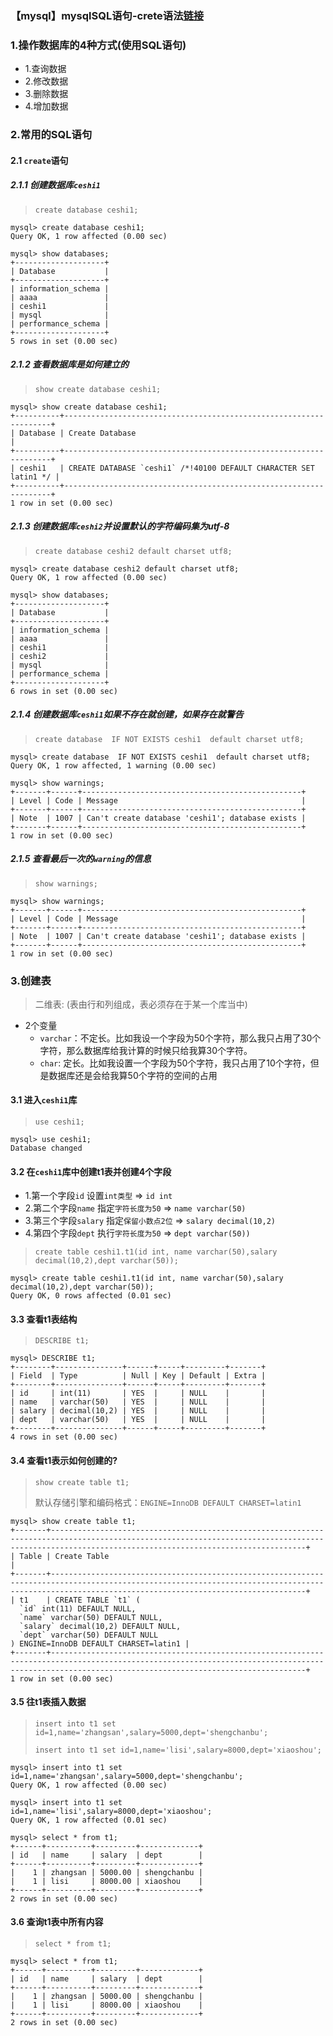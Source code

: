 ### 【mysql】mysqlSQL语句-crete语法[链接](https://www.jianshu.com/p/3ce2245bafae)

### 1.操作数据库的4种方式(使用SQL语句)
* 1.查询数据
* 2.修改数据
* 3.删除数据
* 4.增加数据

### 2.常用的SQL语句

#### 2.1 `create`语句

##### 2.1.1 创建数据库`ceshi1`
> `create database ceshi1;`
```
mysql> create database ceshi1;
Query OK, 1 row affected (0.00 sec)

mysql> show databases;
+--------------------+
| Database           |
+--------------------+
| information_schema |
| aaaa               |
| ceshi1             |
| mysql              |
| performance_schema |
+--------------------+
5 rows in set (0.00 sec)
```

##### 2.1.2 查看数据库是如何建立的
> `show create database ceshi1;`
```
mysql> show create database ceshi1;
+----------+-------------------------------------------------------------------+
| Database | Create Database                                                   |
+----------+-------------------------------------------------------------------+
| ceshi1   | CREATE DATABASE `ceshi1` /*!40100 DEFAULT CHARACTER SET latin1 */ |
+----------+-------------------------------------------------------------------+
1 row in set (0.00 sec)
```

##### 2.1.3 创建数据库`ceshi2`并设置默认的字符编码集为utf-8
> `create database ceshi2 default charset utf8;`
```
mysql> create database ceshi2 default charset utf8;
Query OK, 1 row affected (0.00 sec)

mysql> show databases;
+--------------------+
| Database           |
+--------------------+
| information_schema |
| aaaa               |
| ceshi1             |
| ceshi2             |
| mysql              |
| performance_schema |
+--------------------+
6 rows in set (0.00 sec)
```

##### 2.1.4 创建数据库`ceshi1`如果不存在就创建，如果存在就警告
> `create database  IF NOT EXISTS ceshi1  default charset utf8;`
```
mysql> create database  IF NOT EXISTS ceshi1  default charset utf8;
Query OK, 1 row affected, 1 warning (0.00 sec)

mysql> show warnings;
+-------+------+-------------------------------------------------+
| Level | Code | Message                                         |
+-------+------+-------------------------------------------------+
| Note  | 1007 | Can't create database 'ceshi1'; database exists |
+-------+------+-------------------------------------------------+
1 row in set (0.00 sec)
```

##### 2.1.5 查看最后一次的`warning`的信息
> `show warnings;`
```
mysql> show warnings;
+-------+------+-------------------------------------------------+
| Level | Code | Message                                         |
+-------+------+-------------------------------------------------+
| Note  | 1007 | Can't create database 'ceshi1'; database exists |
+-------+------+-------------------------------------------------+
1 row in set (0.00 sec)
```

### 3.创建表 
> 二维表: (表由行和列组成，表必须存在于某一个库当中)
* 2个变量
    * `varchar`：不定长。比如我设一个字段为50个字符，那么我只占用了30个字符，那么数据库给我计算的时候只给我算30个字符。
    * `char`: 定长。比如我设置一个字段为50个字符，我只占用了10个字符，但是数据库还是会给我算50个字符的空间的占用

#### 3.1 进入`ceshi1`库
> `use ceshi1;`
```
mysql> use ceshi1;
Database changed
```

#### 3.2 在`ceshi1`库中创建t1表并创建4个字段
* 1.第一个字段`id` 设置`int类型`  => `id int`
* 2.第二个字段`name` 指定`字符长度为50`  => `name varchar(50)`
* 3.第三个字段`salary` 指定`保留小数点2位`  => `salary decimal(10,2)`
* 4.第四个字段`dept` 执行`字符长度为50`  => `dept varchar(50))`
> `create table ceshi1.t1(id int, name varchar(50),salary decimal(10,2),dept varchar(50));`
```
mysql> create table ceshi1.t1(id int, name varchar(50),salary decimal(10,2),dept varchar(50));
Query OK, 0 rows affected (0.01 sec)
``` 

#### 3.3 查看t1表结构
> `DESCRIBE t1;`
```
mysql> DESCRIBE t1;
+--------+---------------+------+-----+---------+-------+
| Field  | Type          | Null | Key | Default | Extra |
+--------+---------------+------+-----+---------+-------+
| id     | int(11)       | YES  |     | NULL    |       |
| name   | varchar(50)   | YES  |     | NULL    |       |
| salary | decimal(10,2) | YES  |     | NULL    |       |
| dept   | varchar(50)   | YES  |     | NULL    |       |
+--------+---------------+------+-----+---------+-------+
4 rows in set (0.00 sec)
```

#### 3.4 查看t1表示如何创建的?
> `show create table t1;`
>
> 默认存储引擎和编码格式：`ENGINE=InnoDB DEFAULT CHARSET=latin1`
```
mysql> show create table t1;
+-------+-----------------------------------------------------------------------------------------------------------------------------------------------------------------------------------------------------+
| Table | Create Table                                                                                                                                                                                        |
+-------+-----------------------------------------------------------------------------------------------------------------------------------------------------------------------------------------------------+
| t1    | CREATE TABLE `t1` (
  `id` int(11) DEFAULT NULL,
  `name` varchar(50) DEFAULT NULL,
  `salary` decimal(10,2) DEFAULT NULL,
  `dept` varchar(50) DEFAULT NULL
) ENGINE=InnoDB DEFAULT CHARSET=latin1 |
+-------+-----------------------------------------------------------------------------------------------------------------------------------------------------------------------------------------------------+
1 row in set (0.00 sec)
```

#### 3.5 往t1表插入数据
> `insert into t1 set id=1,name='zhangsan',salary=5000,dept='shengchanbu';`
>
> `insert into t1 set id=1,name='lisi',salary=8000,dept='xiaoshou';`
```
mysql> insert into t1 set id=1,name='zhangsan',salary=5000,dept='shengchanbu';
Query OK, 1 row affected (0.00 sec)

mysql> insert into t1 set id=1,name='lisi',salary=8000,dept='xiaoshou';
Query OK, 1 row affected (0.01 sec)

mysql> select * from t1;
+------+----------+---------+-------------+
| id   | name     | salary  | dept        |
+------+----------+---------+-------------+
|    1 | zhangsan | 5000.00 | shengchanbu |
|    1 | lisi     | 8000.00 | xiaoshou    |
+------+----------+---------+-------------+
2 rows in set (0.00 sec)
```

#### 3.6 查询t1表中所有内容
> `select * from t1;`
```
mysql> select * from t1;
+------+----------+---------+-------------+
| id   | name     | salary  | dept        |
+------+----------+---------+-------------+
|    1 | zhangsan | 5000.00 | shengchanbu |
|    1 | lisi     | 8000.00 | xiaoshou    |
+------+----------+---------+-------------+
2 rows in set (0.00 sec)
```
